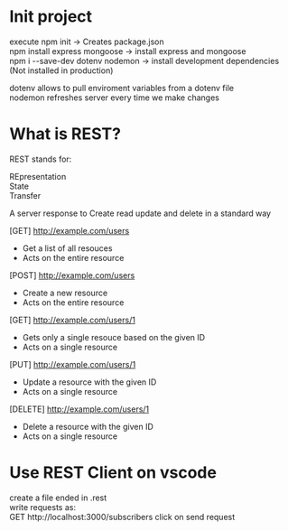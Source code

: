 # Init project

execute npm init -> Creates package.json  
npm install express mongoose -> install express and mongoose  
npm i --save-dev dotenv nodemon -> install development dependencies (Not installed in production)

dotenv allows to pull enviroment variables from a dotenv file  
nodemon refreshes server every time we make changes

# What is REST?

REST stands for:

REpresentation  
State  
Transfer

A server response to Create read update and delete in a standard way

[GET] http://example.com/users

- Get a list of all resouces
- Acts on the entire resource

[POST] http://example.com/users

- Create a new resource
- Acts on the entire resource

[GET] http://example.com/users/1

- Gets only a single resouce based on the given ID
- Acts on a single resource

[PUT] http://example.com/users/1

- Update a resource with the given ID
- Acts on a single resource

[DELETE] http://example.com/users/1

- Delete a resource with the given ID
- Acts on a single resource

# Use REST Client on vscode

create a file ended in .rest  
write requests as:  
GET http://localhost:3000/subscribers
click on send request
